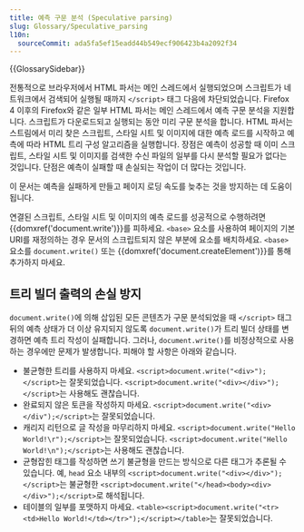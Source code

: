 ```yaml
---
title: 예측 구문 분석 (Speculative parsing)
slug: Glossary/Speculative_parsing
l10n:
  sourceCommit: ada5fa5ef15eadd44b549ecf906423b4a2092f34
---
```


{{GlossarySidebar}}

전통적으로 브라우저에서 HTML 파서는 메인 스레드에서 실행되었으며 스크립트가 네트워크에서 검색되어 실행될 때까지 `</script>` 태그 다음에 차단되었습니다. Firefox 4 이후의 Firefox와 같은 일부 HTML 파서는 메인 스레드에서 예측 구문 분석을 지원합니다. 스크립트가 다운로드되고 실행되는 동안 미리 구문 분석을 합니다. HTML 파서는 스트림에서 미리 찾은 스크립트, 스타일 시트 및 이미지에 대한 예측 로드를 시작하고 예측에 따라 HTML 트리 구성 알고리즘을 실행합니다. 장점은 예측이 성공할 때 이미 스크립트, 스타일 시트 및 이미지를 검색한 수신 파일의 일부를 다시 분석할 필요가 없다는 것입니다. 단점은 예측이 실패할 때 손실되는 작업이 더 많다는 것입니다.

이 문서는 예측을 실패하게 만들고 페이지 로딩 속도를 늦추는 것을 방지하는 데 도움이 됩니다.

연결된 스크립트, 스타일 시트 및 이미지의 예측 로드를 성공적으로 수행하려면 {{domxref('document.write')}}를 피하세요. `<base>` 요소를 사용하여 페이지의 기본 URI를 재정의하는 경우 문서의 스크립트되지 않은 부분에 요소를 배치하세요. `<base>` 요소를 `document.write()` 또는 {{domxref('document.createElement')}}를 통해 추가하지 마세요.

## 트리 빌더 출력의 손실 방지

`document.write()`에 의해 삽입된 모든 콘텐츠가 구문 분석되었을 때 `</script>` 태그 뒤의 예측 상태가 더 이상 유지되지 않도록 `document.write()`가 트리 빌더 상태를 변경하면 예측 트리 작성이 실패합니다. 그러나, `document.write()`를 비정상적으로 사용하는 경우에만 문제가 발생합니다. 피해야 할 사항은 아래와 같습니다.

- 불균형한 트리를 사용하지 마세요. `<script>document.write("<div>");</script>`는 잘못되었습니다. `<script>document.write("<div></div>");</script>`는 사용해도 괜찮습니다.
- 완료되지 않은 토큰을 작성하지 마세요. `<script>document.write("<div></div");</script>`는 잘못되었습니다.
- 캐리지 리턴으로 글 작성을 마무리하지 마세요. `<script>document.write("Hello World!\r");</script>`는 잘못되었습니다. `<script>document.write("Hello World!\n");</script>`는 사용해도 괜찮습니다.
- 균형잡힌 태그를 작성하면 쓰기 불균형을 만드는 방식으로 다른 태그가 추론될 수 있습니다. 예, `head` 요소 내부의 `<script>document.write("<div></div>");</script>`는 불균형한 `<script>document.write("</head><body><div></div>");</script>`로 해석됩니다.
- 테이블의 일부를 포맷하지 마세요. `<table><script>document.write("<tr><td>Hello World!</td></tr>");</script></table>`는 잘못되었습니다.
